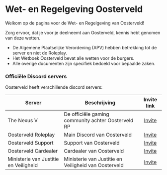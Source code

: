 # Wet- en Regelgeving Oosterveld

Welkom op de pagina voor de Wet- en Regelgeving van Oosterveld!

Zorg ervoor, dat je voor je deelneemt aan Oosterveld, kennis hebt genomen van deze wetten.

* De Algemene Plaatselijke Verordening (APV) hebben betrekking tot de server en niet de Roleplay.
* Het Wetboek Oosterveld bevat alle wetten voor de burgers.
* Alle overige documenten zijn specifiek bedoeld voor bepaalde zaken.

### Officiële Discord servers <a href="#officiele-discord-servers" id="officiele-discord-servers"></a>

Oosterveld heeft verschillende discord servers:

| Server                                | Beschrijving                                         |               Invite link               |
| ------------------------------------- | ---------------------------------------------------- | :-------------------------------------: |
| The Nexus V                           | De officiële gaming community achter Oosterveld RP   | [Invite](https://discord.gg/4XykdATvCC) |
| Oosterveld Roleplay                   | Main Discord van Oosterveld                          | [Invite](https://discord.gg/DD44y8Yftg) |
| Oosterveld Support                    | Support van Oosterveld                               | [Invite](https://discord.gg/XN9Jf7432S) |
| Oosterveld Cardealer                  | Cardealer van Oosterveld                             | [Invite](https://discord.gg/rDmxFNXrhX) |
| Ministerie van Justitie en Veiligheid | Ministerie van Justitie en Veiligheid van Oosterveld | [Invite](https://discord.gg/A3Upxn4MpP) |
